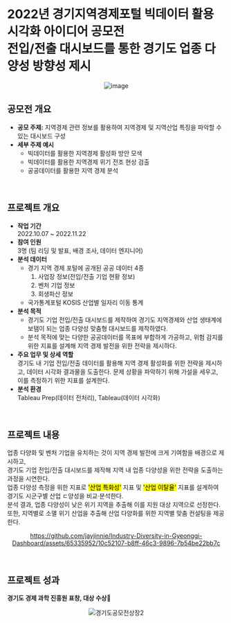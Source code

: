 # 2022년 경기지역경제포털 빅데이터 활용 시각화 아이디어 공모전 <br> 전입/전출 대시보드를 통한 경기도 업종 다양성 방향성 제시

<div align="center">
  
![image](https://github.com/jayjinnie/Industry-Diversity-in-Gyeonggi-Dashboard/assets/65335952/b0ec607f-ac96-46e7-b021-b278e7346fe9)
</div>

## 공모전 개요
* **공모 주제:** 지역경제 관련 정보를 활용하여 지역경제 및 지역산업 특징을 파악할 수 있는 대시보드 구성
* **세부 주제 예시**
  * 빅데이터를 활용한 지역경제 활성화 방안 모색
  * 빅데이터를 활용한 지역경제 위기 전조 현상 검출
  * 공공데이터를 활용한 지역 경제 분석

<br>

## 프로젝트 개요
* **작업 기간**<br>
  2022.10.07 ~ 2022.11.22
* **참여 인원** <br>
  3명 (팀 리딩 및 발표, 배경 조사, 데이터 엔지니어)
* **분석 데이터** <br>
  * 경기 지역 경제 포털에 공개된 공공 데이터 4종
      1) 사업장 정보(전입/전출 기업 현황 정보)
      2) 벤처 기업 정보
      3) 회생파산 정보
  * 국가통계포털 KOSIS 산업별 일자리 이동 통계
* **분석 목적** <br>
  * 경기도 기업 전입/전출 대시보드를 제작하여 경기도 지역경제와 산업 생태계에 보탬이 되는 업종 다양성 맞춤형 대시보드를 제작하였다.<br>
  * 분석 목적에 맞는 다양한 공공데이터를 목표에 부합하게 가공하고, 위험 감지를 위한 지표를 설계해 지역 경제 발전을 위한 전략을 제시하다.
* **주요 업무 및 상세 역할** <br>
  경기도 내 기업 전입/전출 데이터를 활용해 지역 경제 활성화를 위한 전략을 제시하고, 데이터 시각화 결과물을 도출한다. 문제 상황을 파악하기 위해 가설을 세우고, 이를 측정하기 위한 지표를 설계한다. 
* **분석 환경** <br>
  Tableau Prep(데이터 전처리), Tableau(데이터 시각화)

<br>

## 프로젝트 내용
업종 다양화 및 벤처 기업을 유치하는 것이 지역 경제 발전에 크게 기여함을 배경으로 제시하고, <br>
경기도 기업 전입/전출 대시보드를 제작해 지역 내 업종 다양성을 위한 전략을 도출하는 과정을 시연한다. <br>
업종 다양성 측정을 위한 지표로 <mark>'산업 특화성'</mark> 지표 및 <mark>'산업 이탈율'</mark> 지표를 설계하여 경기도 시군구별 산업 ㄷ양성을 비교·분석한다. <br>
분석 결과, 업종 다양성이 낮은 위기 지역을 추출해 이를 지원 대상 지역으로 선정한다. <br>
또한, 지역별로 소멸 위기 산업을 추출해 산업 다양화를 위한 지역별 맞춤 컨설팅을 제공한다.

<div align="center">

https://github.com/jayjinnie/Industry-Diversity-in-Gyeonggi-Dashboard/assets/65335952/10c52107-b8ff-46c3-9896-7b54be22bb7c
</div>

<br>

## 프로젝트 성과
**경기도 경제 과학 진흥원 표창, 대상 수상🎉**
<div align="center">

![경기도공모전상장2](https://github.com/jayjinnie/Industry-Diversity-in-Gyeonggi-Dashboard/assets/65335952/19eb7522-ba59-4173-b437-59d8d2945086)
</div>
